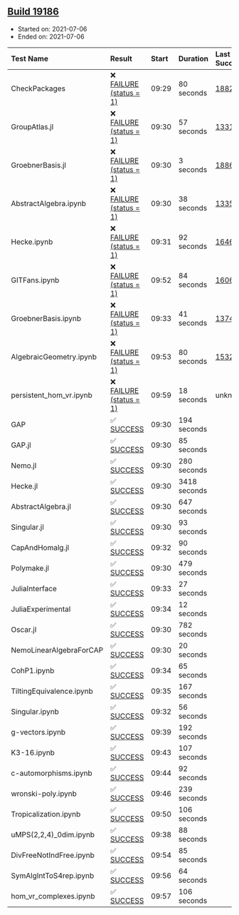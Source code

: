 ## [Build 19186](https://oscarci.mathematik.uni-kl.de/job/oscar/19186/)

* Started on: 2021-07-06
* Ended on: 2021-07-06

| Test Name    | Result | Start | Duration | Last Success | First Failure |
|:-------------|:-------|:------|:---------|:-------------|:--------------|
| CheckPackages | ❌ [FAILURE (status = 1)](https://oscarci.mathematik.uni-kl.de/job/oscar/19186/artifact/logs/build-19186/CheckPackages.log) | 09:29 | 80 seconds | [18822](https://oscarci.mathematik.uni-kl.de/job/oscar/18822/) | [18823](https://oscarci.mathematik.uni-kl.de/job/oscar/18823/) |
| GroupAtlas.jl | ❌ [FAILURE (status = 1)](https://oscarci.mathematik.uni-kl.de/job/oscar/19186/artifact/logs/build-19186/GroupAtlas.jl.log) | 09:30 | 57 seconds | [13311](https://oscarci.mathematik.uni-kl.de/job/oscar/13311/) | [13312](https://oscarci.mathematik.uni-kl.de/job/oscar/13312/) |
| GroebnerBasis.jl | ❌ [FAILURE (status = 1)](https://oscarci.mathematik.uni-kl.de/job/oscar/19186/artifact/logs/build-19186/GroebnerBasis.jl.log) | 09:30 | 3 seconds | [18864](https://oscarci.mathematik.uni-kl.de/job/oscar/18864/) | [18865](https://oscarci.mathematik.uni-kl.de/job/oscar/18865/) |
| AbstractAlgebra.ipynb | ❌ [FAILURE (status = 1)](https://oscarci.mathematik.uni-kl.de/job/oscar/19186/artifact/logs/build-19186/AbstractAlgebra.ipynb.log) | 09:30 | 38 seconds | [13355](https://oscarci.mathematik.uni-kl.de/job/oscar/13355/) | [13356](https://oscarci.mathematik.uni-kl.de/job/oscar/13356/) |
| Hecke.ipynb | ❌ [FAILURE (status = 1)](https://oscarci.mathematik.uni-kl.de/job/oscar/19186/artifact/logs/build-19186/Hecke.ipynb.log) | 09:31 | 92 seconds | [16463](https://oscarci.mathematik.uni-kl.de/job/oscar/16463/) | [16464](https://oscarci.mathematik.uni-kl.de/job/oscar/16464/) |
| GITFans.ipynb | ❌ [FAILURE (status = 1)](https://oscarci.mathematik.uni-kl.de/job/oscar/19186/artifact/logs/build-19186/GITFans.ipynb.log) | 09:52 | 84 seconds | [16068](https://oscarci.mathematik.uni-kl.de/job/oscar/16068/) | [16069](https://oscarci.mathematik.uni-kl.de/job/oscar/16069/) |
| GroebnerBasis.ipynb | ❌ [FAILURE (status = 1)](https://oscarci.mathematik.uni-kl.de/job/oscar/19186/artifact/logs/build-19186/GroebnerBasis.ipynb.log) | 09:33 | 41 seconds | [13748](https://oscarci.mathematik.uni-kl.de/job/oscar/13748/) | [13749](https://oscarci.mathematik.uni-kl.de/job/oscar/13749/) |
| AlgebraicGeometry.ipynb | ❌ [FAILURE (status = 1)](https://oscarci.mathematik.uni-kl.de/job/oscar/19186/artifact/logs/build-19186/AlgebraicGeometry.ipynb.log) | 09:53 | 80 seconds | [15322](https://oscarci.mathematik.uni-kl.de/job/oscar/15322/) | [15323](https://oscarci.mathematik.uni-kl.de/job/oscar/15323/) |
| persistent_hom_vr.ipynb | ❌ [FAILURE (status = 1)](https://oscarci.mathematik.uni-kl.de/job/oscar/19186/artifact/logs/build-19186/persistent_hom_vr.ipynb.log) | 09:59 | 18 seconds | unknown | unknown |
| GAP | ✅ [SUCCESS](https://oscarci.mathematik.uni-kl.de/job/oscar/19186/artifact/logs/build-19186/GAP.log) | 09:30 | 194 seconds |  |  |
| GAP.jl | ✅ [SUCCESS](https://oscarci.mathematik.uni-kl.de/job/oscar/19186/artifact/logs/build-19186/GAP.jl.log) | 09:30 | 85 seconds |  |  |
| Nemo.jl | ✅ [SUCCESS](https://oscarci.mathematik.uni-kl.de/job/oscar/19186/artifact/logs/build-19186/Nemo.jl.log) | 09:30 | 280 seconds |  |  |
| Hecke.jl | ✅ [SUCCESS](https://oscarci.mathematik.uni-kl.de/job/oscar/19186/artifact/logs/build-19186/Hecke.jl.log) | 09:30 | 3418 seconds |  |  |
| AbstractAlgebra.jl | ✅ [SUCCESS](https://oscarci.mathematik.uni-kl.de/job/oscar/19186/artifact/logs/build-19186/AbstractAlgebra.jl.log) | 09:30 | 647 seconds |  |  |
| Singular.jl | ✅ [SUCCESS](https://oscarci.mathematik.uni-kl.de/job/oscar/19186/artifact/logs/build-19186/Singular.jl.log) | 09:30 | 93 seconds |  |  |
| CapAndHomalg.jl | ✅ [SUCCESS](https://oscarci.mathematik.uni-kl.de/job/oscar/19186/artifact/logs/build-19186/CapAndHomalg.jl.log) | 09:32 | 90 seconds |  |  |
| Polymake.jl | ✅ [SUCCESS](https://oscarci.mathematik.uni-kl.de/job/oscar/19186/artifact/logs/build-19186/Polymake.jl.log) | 09:30 | 479 seconds |  |  |
| JuliaInterface | ✅ [SUCCESS](https://oscarci.mathematik.uni-kl.de/job/oscar/19186/artifact/logs/build-19186/JuliaInterface.log) | 09:33 | 27 seconds |  |  |
| JuliaExperimental | ✅ [SUCCESS](https://oscarci.mathematik.uni-kl.de/job/oscar/19186/artifact/logs/build-19186/JuliaExperimental.log) | 09:34 | 12 seconds |  |  |
| Oscar.jl | ✅ [SUCCESS](https://oscarci.mathematik.uni-kl.de/job/oscar/19186/artifact/logs/build-19186/Oscar.jl.log) | 09:30 | 782 seconds |  |  |
| NemoLinearAlgebraForCAP | ✅ [SUCCESS](https://oscarci.mathematik.uni-kl.de/job/oscar/19186/artifact/logs/build-19186/NemoLinearAlgebraForCAP.log) | 09:30 | 20 seconds |  |  |
| CohP1.ipynb | ✅ [SUCCESS](https://oscarci.mathematik.uni-kl.de/job/oscar/19186/artifact/logs/build-19186/CohP1.ipynb.log) | 09:34 | 65 seconds |  |  |
| TiltingEquivalence.ipynb | ✅ [SUCCESS](https://oscarci.mathematik.uni-kl.de/job/oscar/19186/artifact/logs/build-19186/TiltingEquivalence.ipynb.log) | 09:35 | 167 seconds |  |  |
| Singular.ipynb | ✅ [SUCCESS](https://oscarci.mathematik.uni-kl.de/job/oscar/19186/artifact/logs/build-19186/Singular.ipynb.log) | 09:32 | 56 seconds |  |  |
| g-vectors.ipynb | ✅ [SUCCESS](https://oscarci.mathematik.uni-kl.de/job/oscar/19186/artifact/logs/build-19186/g-vectors.ipynb.log) | 09:39 | 192 seconds |  |  |
| K3-16.ipynb | ✅ [SUCCESS](https://oscarci.mathematik.uni-kl.de/job/oscar/19186/artifact/logs/build-19186/K3-16.ipynb.log) | 09:43 | 107 seconds |  |  |
| c-automorphisms.ipynb | ✅ [SUCCESS](https://oscarci.mathematik.uni-kl.de/job/oscar/19186/artifact/logs/build-19186/c-automorphisms.ipynb.log) | 09:44 | 92 seconds |  |  |
| wronski-poly.ipynb | ✅ [SUCCESS](https://oscarci.mathematik.uni-kl.de/job/oscar/19186/artifact/logs/build-19186/wronski-poly.ipynb.log) | 09:46 | 239 seconds |  |  |
| Tropicalization.ipynb | ✅ [SUCCESS](https://oscarci.mathematik.uni-kl.de/job/oscar/19186/artifact/logs/build-19186/Tropicalization.ipynb.log) | 09:50 | 106 seconds |  |  |
| uMPS(2,2,4)_0dim.ipynb | ✅ [SUCCESS](https://oscarci.mathematik.uni-kl.de/job/oscar/19186/artifact/logs/build-19186/uMPS-2-2-4-_0dim.ipynb.log) | 09:38 | 88 seconds |  |  |
| DivFreeNotIndFree.ipynb | ✅ [SUCCESS](https://oscarci.mathematik.uni-kl.de/job/oscar/19186/artifact/logs/build-19186/DivFreeNotIndFree.ipynb.log) | 09:54 | 85 seconds |  |  |
| SymAlgIntToS4rep.ipynb | ✅ [SUCCESS](https://oscarci.mathematik.uni-kl.de/job/oscar/19186/artifact/logs/build-19186/SymAlgIntToS4rep.ipynb.log) | 09:56 | 64 seconds |  |  |
| hom_vr_complexes.ipynb | ✅ [SUCCESS](https://oscarci.mathematik.uni-kl.de/job/oscar/19186/artifact/logs/build-19186/hom_vr_complexes.ipynb.log) | 09:57 | 106 seconds |  |  |
